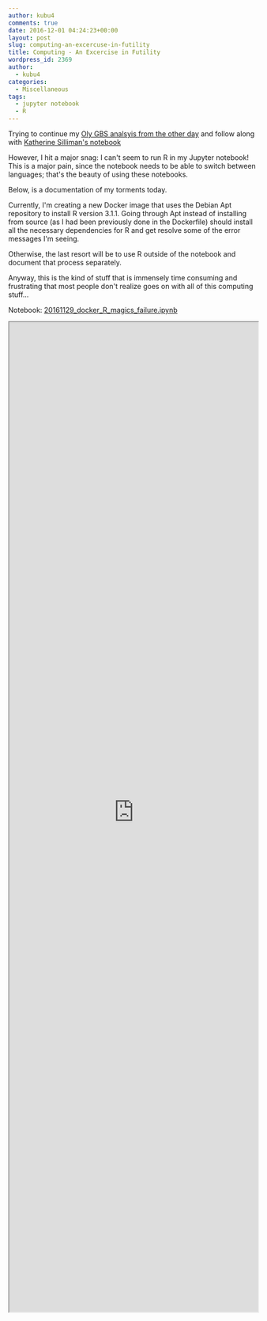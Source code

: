 ```yaml
---
author: kubu4
comments: true
date: 2016-12-01 04:24:23+00:00
layout: post
slug: computing-an-excercuse-in-futility
title: Computing - An Excercise in Futility
wordpress_id: 2369
author:
  - kubu4
categories:
  - Miscellaneous
tags:
  - jupyter notebook
  - R
---
```


Trying to continue my [Oly GBS analsyis from the other day](https://robertslab.github.io/sams-notebook/2016/11/17/data-analysis-initial-o-lurida-fst-determination-from-gbs-data.html) and follow along with [Katherine Silliman's notebook](https://github.com/ksil91/2016_Notebook/blob/master/2bRAD%20Subset%20Population%20Structure%20Analysis.ipynb)

However, I hit a major snag: I can't seem to run R in my Jupyter notebook! This is a major pain, since the notebook needs to be able to switch between languages; that's the beauty of using these notebooks.

Below, is a documentation of my torments today.

Currently, I'm creating a new Docker image that uses the Debian Apt repository to install R version 3.1.1. Going through Apt instead of installing from source (as I had been previously done in the Dockerfile) should install all the necessary dependencies for R and get resolve some of the error messages I'm seeing.

Otherwise, the last resort will be to use R outside of the notebook and document that process separately.

Anyway, this is the kind of stuff that is immensely time consuming and frustrating that most people don't realize goes on with all of this computing stuff...

Notebook: [20161129_docker_R_magics_failure.ipynb](https://github.com/sr320/LabDocs/blob/master/jupyter_nbs/sam/20161129_docker_R_magics_failure.ipynb)

<iframe src="https://render.githubusercontent.com/view/ipynb?commit=5c8ec3567111f8b13a7fdfca4f5c8a0cb2dbd0a0&enc;_url=68747470733a2f2f7261772e67697468756275736572636f6e74656e742e636f6d2f73723332302f4c6162446f63732f356338656333353637313131663862313361376664666361346635633861306362326462643061302f6a7570797465725f6e62732f73616d2f32303136313132395f646f636b65725f525f6d61676963735f6661696c7572652e6970796e62&nwo;=sr320%2FLabDocs&path;=jupyter_nbs%2Fsam%2F20161129_docker_R_magics_failure.ipynb&repository;_id=13746500#408ba287-eb47-4bac-a308-27902e0a68f2" width="100%" height="2000" scrolling="yes"></iframe>
